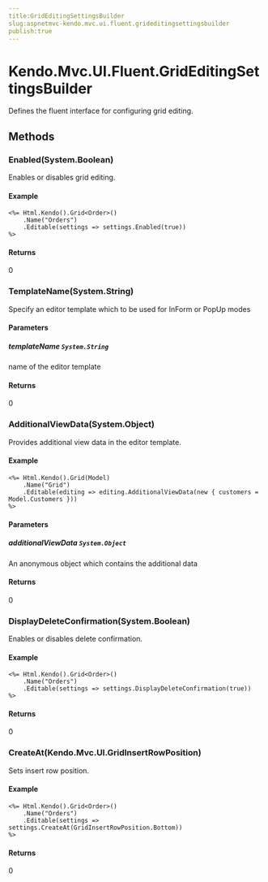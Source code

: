 ```yaml
---
title:GridEditingSettingsBuilder
slug:aspnetmvc-kendo.mvc.ui.fluent.grideditingsettingsbuilder
publish:true
---
```


# Kendo.Mvc.UI.Fluent.GridEditingSettingsBuilder
Defines the fluent interface for configuring grid editing.



## Methods

### Enabled(System.Boolean)
Enables or disables grid editing.

#### Example

    <%= Html.Kendo().Grid<Order>()
        .Name("Orders")
        .Editable(settings => settings.Enabled(true))
    %>
        



#### Returns
0


### TemplateName(System.String)
Specify an editor template which to be used for InForm or PopUp modes


#### Parameters

##### templateName `System.String`
name of the editor template



#### Returns
0


### AdditionalViewData(System.Object)
Provides additional view data in the editor template.

#### Example

    <%= Html.Kendo().Grid(Model)
        .Name("Grid")
        .Editable(editing => editing.AdditionalViewData(new { customers = Model.Customers }))
    %>
        


#### Parameters

##### additionalViewData `System.Object`
An anonymous object which contains the additional data



#### Returns
0


### DisplayDeleteConfirmation(System.Boolean)
Enables or disables delete confirmation.

#### Example

    <%= Html.Kendo().Grid<Order>()
        .Name("Orders")
        .Editable(settings => settings.DisplayDeleteConfirmation(true))
    %>
        



#### Returns
0


### CreateAt(Kendo.Mvc.UI.GridInsertRowPosition)
Sets insert row position.

#### Example

    <%= Html.Kendo().Grid<Order>()
        .Name("Orders")
        .Editable(settings => settings.CreateAt(GridInsertRowPosition.Bottom))
    %>
        



#### Returns
0



